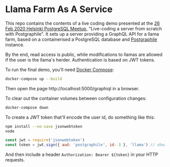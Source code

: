 # Llama Farm As A Service

This repo contains the contents of a live coding demo presented at the [26 Feb 2020 Helsinki PostgreSQL Meetup](https://www.meetup.com/Helsinki-PostgreSQL-Meetup/events/268321882/), "Live-coding a server from scratch with Postgraphile". It sets up a server providing a GraphQL API for a llama farm, based on a containerised a PostgreSQL database and [Postgraphile](https://www.graphile.org/) instance.

By the end, read access is public, while modifications to llamas are allowed if the user is the llama's herder. Authentication is based on JWT tokens.

To run the final demo, you'll need [Docker Compose](https://docs.docker.com/compose/):

```sh
docker-compose up --build
```

Then open the page http://localhost:5000/graphiql in a browser.

To clear out the container volumes between configuration changes:

```sh
docker-compose down
```

To create a JWT token that'll encode the user id, do something like this:

```sh
npm install --no-save jsonwebtoken
node
```

```js
const jwt = require('jsonwebtoken')
const token = jwt.sign({ aud: 'postgraphile', id: 3 }, 'llama') // shared secret
```

And then include a header `Authorization: Bearer ${token}` in your HTTP requests.
